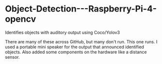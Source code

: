 # Object-Detection---Raspberry-Pi-4-opencv
Identifies objects with auditory output using Coco/Yolov3 

There are many of these across GitHub, but many don't run. This one runs. I used a portable mini speaker for the output that announced identified objects. Also added some components on the hardware like a distance sensor.
